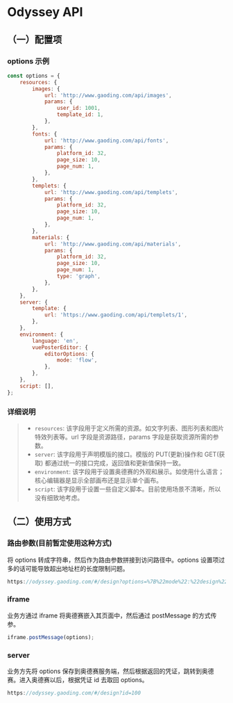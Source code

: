 # Odyssey API

## （一）配置项

### options 示例

```javascript
const options = {
	resources: {
	    images: {
    	    url: 'http://www.gaoding.com/api/images',
    	    params: {
    			user_id: 1001,
    			template_id: 1,
    		},
    	},
        fonts: {
    		url: 'http://www.gaoding.com/api/fonts',
    		params: {
    			platform_id: 32,
    			page_size: 10,
    			page_num: 1,
    		},
    	},
    	templets: {
    		url: 'http://www.gaoding.com/api/templets',
    		params: {
    			platform_id: 32,
    			page_size: 10,
    			page_num: 1,
    		},
    	},
    	materials: {
    	    url: 'http://www.gaoding.com/api/materials',
    		params: {
    			platform_id: 32,
    			page_size: 10,
    			page_num: 1,
    			type: 'graph',
    		},
    	},
	},
	server: {
	    template: {
	        url: 'https://www.gaoding.com/api/templets/1',
	    },
	},
	environment: {
	    language: 'en',
	    vuePosterEditor: {
    	    editorOptions: {
    	        mode: 'flow',
    	    },
    	},
	},
	script: [],
};
```

### 详细说明

> - `resources`: 该字段用于定义所需的资源。如文字列表、图形列表和图片特效列表等。url 字段是资源路径，params 字段是获取资源所需的参数。
> - `server`: 该字段用于声明模版的接口。模版的 PUT(更新)操作和 GET(获取) 都通过统一的接口完成，返回值和更新值保持一致。
> - `environment`: 该字段用于设置奥德赛的外观和展示。如使用什么语言；核心编辑器是显示全部画布还是显示单个画布。 
> - `script`: 该字段用于设置一些自定义脚本。目前使用场景不清晰，所以没有细致地考虑。

## （二）使用方式

### 路由参数(目前暂定使用这种方式)

将 options 转成字符串，然后作为路由参数拼接到访问路径中。options 设置项过多的话可能导致超出地址栏的长度限制问题。

```javascript
https://odyssey.gaoding.com/#/design?options=%7B%22mode%22:%22design%22,%22user%22:%7B%22id%22:123,%22name%22:%22caigua%22%7D,%22favor%22:%5B0,1%5D%7D
```

### iframe

业务方通过 iframe 将奥德赛嵌入其页面中，然后通过 postMessage 的方式传参。

```javascript
iframe.postMessage(options);
```

### server

业务方先将 options 保存到奥德赛服务端，然后根据返回的凭证，跳转到奥德赛。进入奥德赛以后，根据凭证 id 去取回 options。

```javascript
https://odyssey.gaoding.com/#/design?id=100
```
